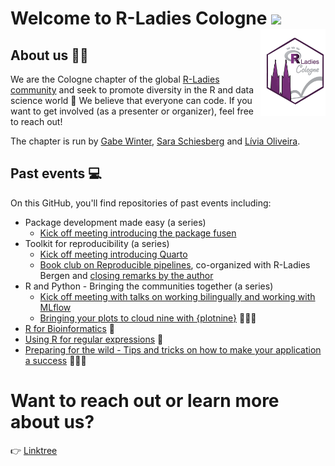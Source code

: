 # Welcome to R-Ladies Cologne <img src="https://raw.githubusercontent.com/thepranaygupta/thepranaygupta/main/src/wave.gif" width="30px"> <img src='https://github.com/rladiescologne/.github/blob/main/profile/R-Ladies_Cologne.png' align="right" height="139" />  

## About us 👩‍💻

We are the Cologne chapter of the global [R-Ladies community](https://rladies.org/) and seek to promote diversity in the R and data science world 💜 
We believe that everyone can code. If you want to get involved (as a presenter or organizer), feel free to reach out! 

The chapter is run by [Gabe Winter](), [Sara Schiesberg]() and [Lívia Oliveira]().

## Past events 💻

On this GitHub, you'll find repositories of past events including:

- Package development made easy (a series)
   - [Kick off meeting introducing the package fusen](https://youtu.be/wAkZvwPK1P4?si=e4XQxeK2-bFtiIqY)
- Toolkit for reproducibility (a series)
   - [Kick off meeting introducing Quarto](https://youtu.be/l3wKGqm2uYs?si=_6QGAS316QBrho2X)
   - [Book club on Reproducible pipelines](https://github.com/rladies/meetup-presentations_bergen/tree/master/Reproducible_pipelines_book_club), co-organized with R-Ladies Bergen and [closing remarks by the author](https://youtu.be/sKrnvvCAMBk?si=McHBbjDbJYRWIjsy)   
- R and Python - Bringing the communities together (a series)
   - [Kick off meeting with talks on working bilingually and working with MLflow](https://github.com/rladiescologne/r-and-python-bridging-communities)
   - [Bringing your plots to cloud nine with {plotnine}](https://github.com/rladiescologne/plotnine) 👩🏻‍🎨
- [R for Bioinformatics](https://github.com/rladiescologne/R-for-Bioinformatics) 🧬
- [Using R for regular expressions](https://github.com/rladiescologne/Using-R-for-Regular-Expressions) 💬
- [Preparing for the wild - Tips and tricks on how to make your application a success](https://youtu.be/uwJAwpFfZjU) 👩🏼‍💼

# Want to reach out or learn more about us?
👉 [Linktree](https://linktr.ee/rladies_cologne)
